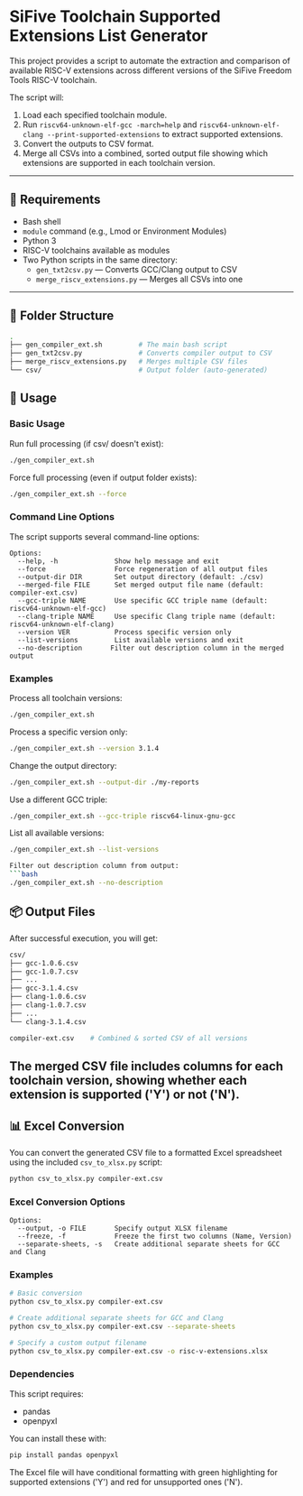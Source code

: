 # SiFive Toolchain Supported Extensions List Generator

This project provides a script to automate the extraction and comparison of available RISC-V extensions across different versions of the SiFive Freedom Tools RISC-V toolchain.

The script will:
1. Load each specified toolchain module.
2. Run `riscv64-unknown-elf-gcc -march=help` and `riscv64-unknown-elf-clang --print-supported-extensions` to extract supported extensions.
3. Convert the outputs to CSV format.
4. Merge all CSVs into a combined, sorted output file showing which extensions are supported in each toolchain version.

---

## 🔧 Requirements

- Bash shell
- `module` command (e.g., Lmod or Environment Modules)
- Python 3
- RISC-V toolchains available as modules
- Two Python scripts in the same directory:
  - `gen_txt2csv.py` — Converts GCC/Clang output to CSV
  - `merge_riscv_extensions.py` — Merges all CSVs into one

---

## 📁 Folder Structure

```bash
.
├── gen_compiler_ext.sh         # The main bash script
├── gen_txt2csv.py              # Converts compiler output to CSV
├── merge_riscv_extensions.py   # Merges multiple CSV files
└── csv/                        # Output folder (auto-generated)
```

## 🚀 Usage

### Basic Usage

Run full processing (if csv/ doesn't exist):
```bash
./gen_compiler_ext.sh
```

Force full processing (even if output folder exists):
```bash
./gen_compiler_ext.sh --force
```

### Command Line Options

The script supports several command-line options:

```
Options:
  --help, -h              Show help message and exit
  --force                 Force regeneration of all output files
  --output-dir DIR        Set output directory (default: ./csv)
  --merged-file FILE      Set merged output file name (default: compiler-ext.csv)
  --gcc-triple NAME       Use specific GCC triple name (default: riscv64-unknown-elf-gcc)
  --clang-triple NAME     Use specific Clang triple name (default: riscv64-unknown-elf-clang)
  --version VER           Process specific version only
  --list-versions         List available versions and exit
  --no-description       Filter out description column in the merged output
```

### Examples

Process all toolchain versions:
```bash
./gen_compiler_ext.sh
```

Process a specific version only:
```bash
./gen_compiler_ext.sh --version 3.1.4
```

Change the output directory:
```bash
./gen_compiler_ext.sh --output-dir ./my-reports
```

Use a different GCC triple:
```bash
./gen_compiler_ext.sh --gcc-triple riscv64-linux-gnu-gcc
```

List all available versions:
```bash
./gen_compiler_ext.sh --list-versions

Filter out description column from output:
```bash
./gen_compiler_ext.sh --no-description
```

## 📦 Output Files

After successful execution, you will get:

```bash
csv/
├── gcc-1.0.6.csv
├── gcc-1.0.7.csv
├── ...
├── gcc-3.1.4.csv
├── clang-1.0.6.csv
├── clang-1.0.7.csv
├── ...
└── clang-3.1.4.csv

compiler-ext.csv    # Combined & sorted CSV of all versions
```

The merged CSV file includes columns for each toolchain version, showing whether each extension is supported ('Y') or not ('N').
---


## 📊 Excel Conversion

You can convert the generated CSV file to a formatted Excel spreadsheet using the included `csv_to_xlsx.py` script:

```bash
python csv_to_xlsx.py compiler-ext.csv
```

### Excel Conversion Options

```
Options:
  --output, -o FILE       Specify output XLSX filename
  --freeze, -f            Freeze the first two columns (Name, Version)
  --separate-sheets, -s   Create additional separate sheets for GCC and Clang
```

### Examples

```bash
# Basic conversion
python csv_to_xlsx.py compiler-ext.csv

# Create additional separate sheets for GCC and Clang
python csv_to_xlsx.py compiler-ext.csv --separate-sheets

# Specify a custom output filename
python csv_to_xlsx.py compiler-ext.csv -o risc-v-extensions.xlsx
```

### Dependencies

This script requires:
- pandas
- openpyxl

You can install these with:

```bash
pip install pandas openpyxl
```

The Excel file will have conditional formatting with green highlighting for supported extensions ('Y') and red for unsupported ones ('N').


